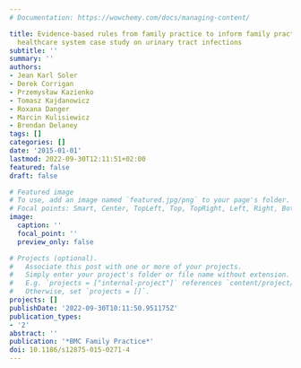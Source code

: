 ```yaml
---
# Documentation: https://wowchemy.com/docs/managing-content/

title: Evidence-based rules from family practice to inform family practice; the learning
  healthcare system case study on urinary tract infections
subtitle: ''
summary: ''
authors:
- Jean Karl Soler
- Derek Corrigan
- Przemysław Kazienko
- Tomasz Kajdanowicz
- Roxana Danger
- Marcin Kulisiewicz
- Brendan Delaney
tags: []
categories: []
date: '2015-01-01'
lastmod: 2022-09-30T12:11:51+02:00
featured: false
draft: false

# Featured image
# To use, add an image named `featured.jpg/png` to your page's folder.
# Focal points: Smart, Center, TopLeft, Top, TopRight, Left, Right, BottomLeft, Bottom, BottomRight.
image:
  caption: ''
  focal_point: ''
  preview_only: false

# Projects (optional).
#   Associate this post with one or more of your projects.
#   Simply enter your project's folder or file name without extension.
#   E.g. `projects = ["internal-project"]` references `content/project/deep-learning/index.md`.
#   Otherwise, set `projects = []`.
projects: []
publishDate: '2022-09-30T10:11:50.951175Z'
publication_types:
- '2'
abstract: ''
publication: '*BMC Family Practice*'
doi: 10.1186/s12875-015-0271-4
---
```

